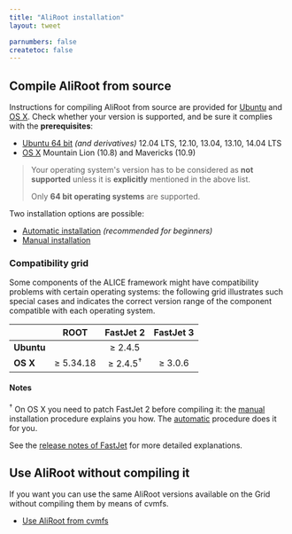 ```yaml
---
title: "AliRoot installation"
layout: tweet

parnumbers: false
createtoc: false
---
```



Compile AliRoot from source
---------------------------

Instructions for compiling AliRoot from source are provided for
[Ubuntu](http://www.ubuntu.com/) and [OS X](http://www.apple.com/osx).
Check whether your version is supported, and be sure it complies with
the **prerequisites**:

* [Ubuntu 64 bit](prereq-ubuntu) *(and derivatives)* 12.04 LTS, 12.10, 13.04,
  13.10, 14.04 LTS
* [OS X](prereq-osx) Mountain Lion (10.8) and Mavericks (10.9)

> Your operating system's version has to be considered as **not
> supported** unless it is **explicitly** mentioned in the above list.
>
> Only **64 bit operating systems** are supported.

Two installation options are possible:

* [Automatic installation](auto) *(recommended for beginners)*
* [Manual installation](manual)


### Compatibility grid

Some components of the ALICE framework might have compatibility
problems with certain operating systems: the following grid
illustrates such special cases and indicates the correct version range
of the component compatible with each operating system.

|            | ROOT      | FastJet 2           | FastJet 3 |
| ---------- |:---------:|:-------------------:|:---------:|
| **Ubuntu** |           | ≥ 2.4.5             |           |
| **OS X**   | ≥ 5.34.18 | ≥ 2.4.5<sup>†</sup> | ≥ 3.0.6   |


#### Notes

<sup>†</sup> On OS X you need to patch FastJet 2 before compiling it: the
[manual](manual) installation procedure explains you how. The
[automatic](auto) procedure does it for you.

See the
[release notes of FastJet](http://fastjet.fr/all-releases.html) for
more detailed explanations.


Use AliRoot without compiling it
--------------------------------

If you want you can use the same AliRoot versions available on the
Grid without compiling them by means of cvmfs.

* [Use AliRoot from cvmfs](cvmfs)

